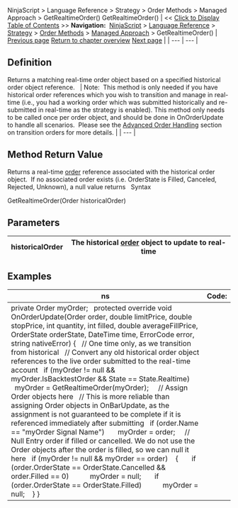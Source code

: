 ﻿
NinjaScript > Language Reference > Strategy > Order Methods > Managed Approach > GetRealtimeOrder()
GetRealtimeOrder()
| << [Click to Display Table of Contents](getrealtimeorder.md) >> **Navigation:**     [NinjaScript](ninjascript.md) > [Language Reference](language_reference_wip.md) > [Strategy](strategy.md) > [Order Methods](order_methods.md) > [Managed Approach](managed_approach.md) > GetRealtimeOrder() | [Previous page](exitshortstopmarket.md) [Return to chapter overview](managed_approach.md) [Next page](setparabolicstop.md) |
| --- | --- |
## Definition
Returns a matching real-time order object based on a specified historical order object reference.
 
| Note:  This method is only needed if you have historical order references which you wish to transition and manage in real-time (i.e., you had a working order which was submitted historically and re-submitted in real-time as the strategy is enabled). This method only needs to be called once per order object, and should be done in OnOrderUpdate to handle all scenarios.  Please see the [Advanced Order Handling](advanced_order_handling.md) section on transition orders for more details. |
| --- |

## Method Return Value
Returns a real-time [order](order.md) reference associated with the historical order object.  If no associated order exists (i.e. OrderState is Filled, Canceled, Rejected, Unknown), a null value returns
 
Syntax  

GetRealtimeOrder(Order historicalOrder)
 
## Parameters
| historicalOrder | The historical [order](order.md) object to update to real-time |
| --- | --- |
## 
## 
## Examples
| ns | Code: |
| --- | --- |
| private Order myOrder;   protected override void OnOrderUpdate(Order order, double limitPrice, double stopPrice, int quantity, int filled, double averageFillPrice, OrderState orderState, DateTime time, ErrorCode error, string nativeError) {    // One time only, as we transition from historical    // Convert any old historical order object references to the live order submitted to the real-time account    if (myOrder != null && myOrder.IsBacktestOrder && State == State.Realtime)        myOrder = GetRealtimeOrder(myOrder);      // Assign Order objects here    // This is more reliable than assigning Order objects in OnBarUpdate, as the assignment is not guaranteed to be complete if it is referenced immediately after submitting    if (order.Name == "myOrder Signal Name")        myOrder = order;      // Null Entry order if filled or cancelled. We do not use the Order objects after the order is filled, so we can null it here    if (myOrder != null && myOrder == order)     {        if (order.OrderState == OrderState.Cancelled && order.Filled == 0)            myOrder = null;        if (order.OrderState == OrderState.Filled)            myOrder = null;     } } | |

